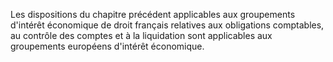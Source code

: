   
 Les dispositions du chapitre précédent applicables aux groupements d'intérêt économique de droit français relatives aux obligations comptables, au contrôle des comptes et à la liquidation sont applicables aux groupements européens d'intérêt économique.  

  
